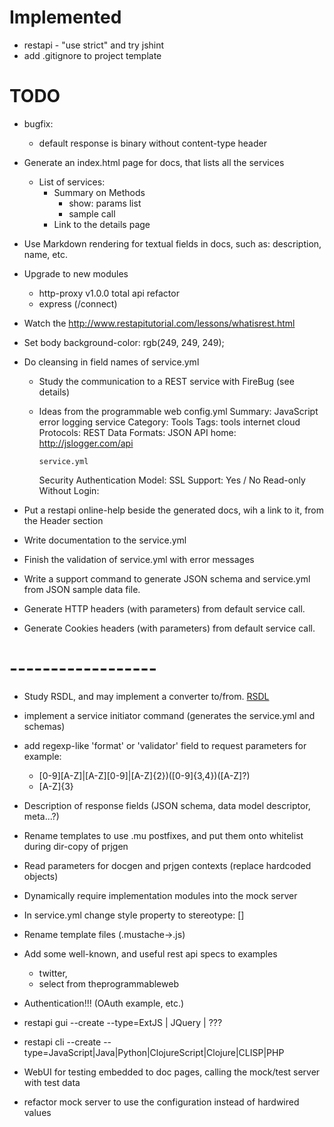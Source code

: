 # Implemented
- restapi - "use strict" and try jshint
- add .gitignore to project template

# TODO
- bugfix:
    - default response is binary without content-type header

- Generate an index.html page for docs, that lists all the services
  - List of services:
    - Summary on Methods
        - show: params list
        - sample call
    - Link to the details page

- Use Markdown rendering for textual fields in docs, such as: description, name, etc.

- Upgrade to new modules
    - http-proxy v1.0.0 total api refactor
    - express (/connect)

- Watch the http://www.restapitutorial.com/lessons/whatisrest.html

- Set body background-color: rgb(249, 249, 249);

- Do cleansing in field names of service.yml
  - Study the communication to a REST service with FireBug (see details)
  - Ideas from the programmable web
    config.yml
    Summary: JavaScript error logging service
    Category: Tools
    Tags: tools internet cloud 
    Protocols: REST
    Data Formats: JSON
    API home: http://jslogger.com/api

        service.yml

    Security
        Authentication Model:
        SSL Support: Yes / No
        Read-only Without Login:
     
- Put a restapi online-help beside the generated docs, wih a link to it, from the Header section

- Write documentation to the service.yml
- Finish the validation of service.yml with error messages
- Write a support command to generate JSON schema and service.yml from JSON sample data file.
- Generate HTTP headers (with parameters) from default service call.
- Generate Cookies headers (with parameters) from default service call.

# ------------------
- Study RSDL, and may implement a converter to/from.
  [RSDL](https://access.redhat.com/site/documentation/en-US/Red_Hat_Enterprise_Virtualization/3.1/html/Developer_Guide/sect-Developer_Guide.entry_Point-RSDL.html)

- implement a service initiator command (generates the service.yml and schemas)
- add regexp-like 'format' or 'validator' field to request parameters
  for example:
    - [0-9][A-Z]|[A-Z][0-9]|[A-Z]{2})([0-9]{3,4})([A-Z]?)
    - [A-Z]{3}
- Description of response fields (JSON schema, data model descriptor, meta...?)
- Rename templates to use .mu postfixes, and put them onto whitelist during dir-copy of prjgen
- Read parameters for docgen and prjgen contexts (replace hardcoded objects)
- Dynamically require implementation modules into the mock server
- In service.yml change style property to stereotype: []
- Rename template files (.mustache->.js)
- Add some well-known, and useful rest api specs to examples
  - twitter,
  - select from theprogrammableweb
- Authentication!!! (OAuth example, etc.)
- restapi gui --create --type=ExtJS | JQuery | ???
- restapi cli --create --type=JavaScript|Java|Python|ClojureScript|Clojure|CLISP|PHP
- WebUI for testing embedded to doc pages, calling the mock/test server with test data
- refactor mock server to use the configuration instead of hardwired values
